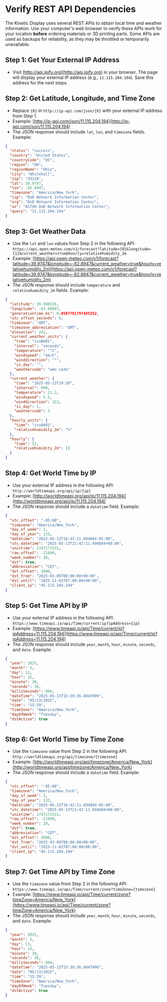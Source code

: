 
# Verify REST API Dependencies

The Kinetic Display uses several REST APIs to obtain local time and weather information. Use your computer's web browser to verify these APIs work for your location **before** ordering materials or 3D printing parts. Some APIs are used as backups for reliability, as they may be throttled or temporarily unavailable.

## Step 1: Get Your External IP Address

- Visit [http://api.ipify.org](http://api.ipify.org) in your browser. The page will display your external IP address (e.g., `11.115.204.194`). Save this address for the next steps.

## Step 2: Get Latitude, Longitude, and Time Zone

- Replace `{0}` in `http://ip-api.com/json/{0}` with your external IP address from Step 1.
- Example: [http://ip-api.com/json/11.115.204.194](http://ip-api.com/json/11.115.204.194)
- The JSON response should include `lat`, `lon`, and `timezone` fields. Example:

```json
{
  "status": "success",
  "country": "United States",
  "countryCode": "US",
  "region": "OH",
  "regionName": "Ohio",
  "city": "Whitehall",
  "zip": "43218",
  "lat": 39.9747,
  "lon": -82.8947,
  "timezone": "America/New_York",
  "isp": "DoD Network Information Center",
  "org": "DoD Network Information Center",
  "as": "AS749 DoD Network Information Center",
  "query": "11.115.204.194"
}
```

## Step 3: Get Weather Data

- Use the `lat` and `lon` values from Step 2 in the following API:
  `https://api.open-meteo.com/v1/forecast?latitude={0}&longitude={1}&current_weather=true&hourly=relativehumidity_2m`
- Example: [https://api.open-meteo.com/v1/forecast?latitude=39.9747&longitude=-82.8947&current_weather=true&hourly=relativehumidity_2m](https://api.open-meteo.com/v1/forecast?latitude=39.9747&longitude=-82.8947&current_weather=true&hourly=relativehumidity_2m)
- The JSON response should include `temperature` and `relativehumidity_2m` fields. Example:

```json
{
  "latitude": 39.986526,
  "longitude": -82.90847,
  "generationtime_ms": 0.0587701797485352,
  "utc_offset_seconds": 0,
  "timezone": "GMT",
  "timezone_abbreviation": "GMT",
  "elevation": 242,
  "current_weather_units": {
    "time": "iso8601",
    "interval": "seconds",
    "temperature": "°C",
    "windspeed": "km/h",
    "winddirection": "°",
    "is_day": "",
    "weathercode": "wmo code"
  },
  "current_weather": {
    "time": "2025-05-13T19:30",
    "interval": 900,
    "temperature": 21.3,
    "windspeed": 5.5,
    "winddirection": 122,
    "is_day": 1,
    "weathercode": 3
  },
  "hourly_units": {
    "time": "iso8601",
    "relativehumidity_2m": "%"
  },
  "hourly": {
    "time": [],
    "relativehumidity_2m": []
  }
}
```

## Step 4: Get World Time by IP

- Use your external IP address in the following API:
  `http://worldtimeapi.org/api/ip/{ip}`
- Example: [http://worldtimeapi.org/api/ip/11.115.204.194](http://worldtimeapi.org/api/ip/11.115.204.194)
- The JSON response should include a `datetime` field. Example:

```json
{
  "utc_offset": "-05:00",
  "timezone": "America/New_York",
  "day_of_week": 2,
  "day_of_year": 133,
  "datetime": "2025-05-13T16:42:11.694884-05:00",
  "utc_datetime": "2025-05-13T21:42:11.694884+00:00",
  "unixtime": 1747172531,
  "raw_offset": -21600,
  "week_number": 20,
  "dst": true,
  "abbreviation": "CDT",
  "dst_offset": 3600,
  "dst_from": "2025-03-09T08:00:00+00:00",
  "dst_until": "2025-11-02T07:00:00+00:00",
  "client_ip": "45.115.204.194"
}
```

## Step 5: Get Time API by IP

- Use your external IP address in the following API:
  `https://www.timeapi.io/api/Time/current/ip?ipAddress={ip}`
- Example: [https://www.timeapi.io/api/Time/current/ip?ipAddress=11.115.204.194](https://www.timeapi.io/api/Time/current/ip?ipAddress=11.115.204.194)
- The JSON response should include `year`, `month`, `hour`, `minute`, `seconds`, and `date`. Example:

```json
{
  "year": 2025,
  "month": 5,
  "day": 13,
  "hour": 15,
  "minute": 39,
  "seconds": 36,
  "milliSeconds": 804,
  "dateTime": "2025-05-13T15:39:36.8047099",
  "date": "05/13/2025",
  "time": "15:39",
  "timeZone": "America/New_York",
  "dayOfWeek": "Tuesday",
  "dstActive": true
}
```

## Step 6: Get World Time by Time Zone

- Use the `timezone` value from Step 2 in the following API:
  `http://worldtimeapi.org/api/timezone/{timezone}`
- Example: [http://worldtimeapi.org/api/timezone/America/New_York](http://worldtimeapi.org/api/timezone/America/New_York)
- The JSON response should include a `datetime` field. Example:

```json
{
  "utc_offset": "-05:00",
  "timezone": "America/New_York",
  "day_of_week": 2,
  "day_of_year": 133,
  "datetime": "2025-05-13T16:42:11.694884-05:00",
  "utc_datetime": "2025-05-13T21:42:11.694884+00:00",
  "unixtime": 1747172531,
  "raw_offset": -21600,
  "week_number": 20,
  "dst": true,
  "abbreviation": "CDT",
  "dst_offset": 3600,
  "dst_from": "2025-03-09T08:00:00+00:00",
  "dst_until": "2025-11-02T07:00:00+00:00",
  "client_ip": "45.115.204.194"
}
```

## Step 7: Get Time API by Time Zone

- Use the `timezone` value from Step 2 in the following API:
  `https://www.timeapi.io/api/Time/current/zone?timeZone={timezone}`
- Example: [https://www.timeapi.io/api/Time/current/zone?timeZone=America/New_York](https://www.timeapi.io/api/Time/current/zone?timeZone=America/New_York)
- The JSON response should include `year`, `month`, `hour`, `minute`, `seconds`, and `date`. Example:

```json
{
  "year": 2025,
  "month": 5,
  "day": 13,
  "hour": 15,
  "minute": 39,
  "seconds": 36,
  "milliSeconds": 804,
  "dateTime": "2025-05-13T15:39:36.8047099",
  "date": "05/13/2025",
  "time": "15:39",
  "timeZone": "America/New_York",
  "dayOfWeek": "Tuesday",
  "dstActive": true
}
```
